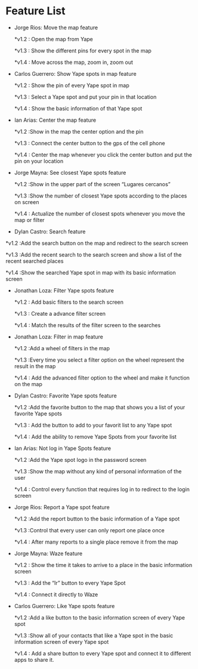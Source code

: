 # Feature List

- Jorge Rios: Move the map feature

    *v1.2 : Open the map from Yape

    *v1.3 : Show the different pins for every spot in the map

    *v1.4 : Move across the map, zoom in, zoom out

- Carlos Guerrero: Show Yape spots in map feature

  *v1.2 : Show the pin of every Yape spot in map

  *v1.3 : Select a Yape spot and put your pin in that
   location

  *v1.4 : Show the basic information of that Yape spot


- Ian Arias: Center the map feature

  *v1.2 :Show in the map the center option and the pin

  *v1.3 : Connect the center button to the gps of the cell phone

  *v1.4 : Center the map whenever you click the center
  button and put the pin on your location

- Jorge Mayna: See closest Yape spots feature

  *v1.2 :Show in the upper part of the screen “Lugares cercanos”

  *v1.3 :Show the number of closest Yape spots according to the places on screen

  *v1.4 : Actualize the number of closest spots whenever you move the map or filter

-  Dylan Castro: Search feature

  *v1.2 :Add the search button on the map and redirect to the search screen

  *v1.3 :Add the recent search to the search screen and show a list of the recent searched places

  *v1.4 :Show the searched Yape spot in map with its basic information screen

- Jonathan Loza: Filter Yape spots feature

  *v1.2 : Add basic filters to the search screen

  *v1.3 : Create a advance filter screen

  *v1.4 : Match the results of the filter screen to the searches


- Jonathan Loza: Filter in map feature

  *v1.2 :Add a wheel of filters in the map

  *v1.3 :Every time you select a filter option on the wheel represent the result in the map

    *v1.4 : Add the advanced filter option to the wheel and make it function on the map

- Dylan Castro: Favorite Yape spots feature

  *v1.2 :Add the favorite button to the map that shows you a list of your favorite Yape spots

  *v1.3 : Add the button to add to your favorit list to any Yape spot

  *v1.4 : Add the ability to remove Yape Spots from your favorite list

- Ian Arias: Not log in Yape Spots feature

  *v1.2 :Add the Yape spot logo in the password screen

  *v1.3 :Show the map without any kind of personal information of the user

  *v1.4 : Control every function that requires log in to redirect to the login screen

- Jorge Rios: Report a Yape spot feature

  *v1.2 :Add the report button to the basic information of a Yape spot

  *v1.3 :Control that every user can only report one place once

  *v1.4 : After many reports to a single place remove it from the map

- Jorge Mayna: Waze feature

  *v1.2 : Show the time it takes to arrive to a place in the basic information screen

  *v1.3 : Add the “Ir” button to every Yape Spot

  *v1.4 : Connect it directly to Waze

- Carlos Guerrero: Like Yape spots feature

  *v1.2 :Add a like button to the basic information screen of every Yape spot

  *v1.3 :Show all of your contacts that like a Yape spot in the basic information screen of  every Yape spot

  *v1.4 : Add a share button to every Yape spot and connect it to different apps to share it.
